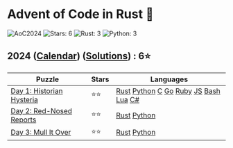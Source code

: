# Advent of Code in Rust 🦀

![AoC2024](https://img.shields.io/badge/Advent_of_Code-2024-8A2BE2)
![Stars: 6](https://img.shields.io/badge/Stars-6⭐-blue)
![Rust: 3](https://img.shields.io/badge/Rust-3-cyan?logo=Rust)
![Python: 3](https://img.shields.io/badge/Python-3-cyan?logo=Python)

## 2024 ([Calendar](https://adventofcode.com/2024)) ([Solutions](../2024/)) : 6⭐

Puzzle                                                           | Stars | Languages
---------------------------------------------------------------- | ----- | -----------
[Day 1: Historian Hysteria](https://adventofcode.com/2024/day/1) | ⭐⭐  | [Rust](../2024/day1/day1.rs) [Python](../2024/day1/day1.py) [C](../2024/day1/day1.c) [Go](../2024/day1/day1.go) [Ruby](../2024/day1/day1.rb) [JS](../2024/day1/day1.js) [Bash](../2024/day1/day1.sh) [Lua](../2024/day1/day1.lua) [C#](../2024/day1/day1.cs)
[Day 2: Red-Nosed Reports](https://adventofcode.com/2024/day/2)  | ⭐⭐  | [Rust](../2024/day2/day2.rs) [Python](../2024/day2/day2.py)
[Day 3: Mull It Over](https://adventofcode.com/2024/day/3)       | ⭐⭐  | [Rust](../2024/day3/day3.rs) [Python](../2024/day3/day3.py)
